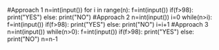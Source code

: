 #Approach 1
n=int(input())
for i in range(n):
  f=int(input())
  if(f>98):
    print("YES")
  else:
    print("NO")
#Approach 2
n=int(input())
i=0
while(n>i):
  f=int(input())
  if(f>98):
    print("YES")
  else:
    print("NO")
  i=i+1
#Approach 3
n=int(input())
while(n>0):
  f=int(input())
  if(f>98):
    print("YES")
  else:
    print("NO")
  n=n-1
